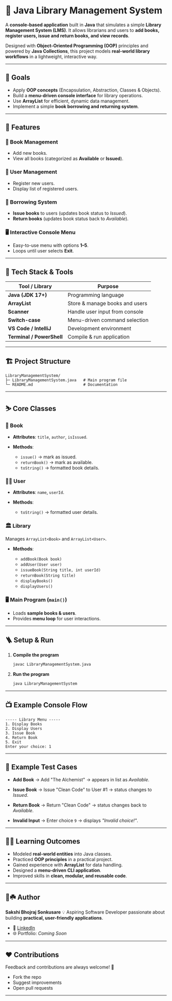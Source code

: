 # 🕋 Java Library Management System

A **console-based application** built in **Java** that simulates a simple **Library Management System (LMS)**.
It allows librarians and users to **add books, register users, issue and return books, and view records**.

Designed with **Object-Oriented Programming (OOP)** principles and powered by **Java Collections**, this project models **real-world library workflows** in a lightweight, interactive way.

---

## 🐡 Goals

* Apply **OOP concepts** (Encapsulation, Abstraction, Classes & Objects).
* Build a **menu-driven console interface** for library operations.
* Use **ArrayList** for efficient, dynamic data management.
* Implement a simple **book borrowing and returning system**.

---

## 🐧 Features

### 📖 Book Management

* Add new books.
* View all books (categorized as **Available** or **Issued**).

### 👤 User Management

* Register new users.
* Display list of registered users.

### 🔄 Borrowing System

* **Issue books** to users (updates book status to *Issued*).
* **Return books** (updates book status back to *Available*).

### 🖥️ Interactive Console Menu

* Easy-to-use menu with options **1–5**.
* Loops until user selects **Exit**.

---

## 🧰 Tech Stack & Tools

| Tool / Library            | Purpose                        |
| ------------------------- | ------------------------------ |
| **Java (JDK 17+)**        | Programming language           |
| **ArrayList**             | Store & manage books and users |
| **Scanner**               | Handle user input from console |
| **Switch-case**           | Menu-driven command selection  |
| **VS Code / IntelliJ**    | Development environment        |
| **Terminal / PowerShell** | Compile & run application      |

---

## 🏗️ Project Structure

```
LibraryManagementSystem/
├─ LibraryManagementSystem.java   # Main program file
└─ README.md                      # Documentation
```

---

## ⛷️ Core Classes

### 📘 Book

* **Attributes**: `title`, `author`, `isIssued`.
* **Methods**:

  * `issue()` → mark as issued.
  * `returnBook()` → mark as available.
  * `toString()` → formatted book details.

### 👩‍💼 User

* **Attributes**: `name`, `userId`.
* **Methods**:

  * `toString()` → formatted user details.

### 🏛️ Library

Manages `ArrayList<Book>` and `ArrayList<User>`.

* **Methods**:

  * `addBook(Book book)`
  * `addUser(User user)`
  * `issueBook(String title, int userId)`
  * `returnBook(String title)`
  * `displayBooks()`
  * `displayUsers()`

### 🖥️ Main Program (`main()`)

* Loads **sample books & users**.
* Provides **menu loop** for user interactions.

---

## 🪜 Setup & Run

1. **Compile the program**

   ```bash
   javac LibraryManagementSystem.java
   ```

2. **Run the program**

   ```bash
   java LibraryManagementSystem
   ```

---

## 📺 Example Console Flow

```
----- Library Menu -----
1. Display Books
2. Display Users
3. Issue Book
4. Return Book
5. Exit
Enter your choice: 1
```

---

## 🚩 Example Test Cases

* **Add Book**
  → Add "The Alchemist" → appears in list as *Available*.

* **Issue Book**
  → Issue "Clean Code" to User #1 → status changes to *Issued*.

* **Return Book**
  → Return "Clean Code" → status changes back to *Available*.

* **Invalid Input**
  → Enter choice `9` → displays *"Invalid choice!"*.

---

## 🧁👾 Learning Outcomes

* Modeled **real-world entities** into Java classes.
* Practiced **OOP principles** in a practical project.
* Gained experience with **ArrayList** for data handling.
* Designed a **menu-driven CLI application**.
* Improved skills in **clean, modular, and reusable code**.

---

## 🥤☘️ Author

**Sakshi Bhojraj Sonkusare**
💡 Aspiring Software Developer passionate about building **practical, user-friendly applications**.

* 🔗 [LinkedIn](#)
* 🌐 Portfolio: *Coming Soon*

---

## ❤️ Contributions

Feedback and contributions are always welcome! 🎉

* Fork the repo
* Suggest improvements
* Open pull requests

---
